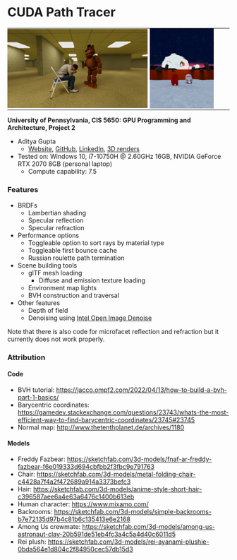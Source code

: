 # CUDA Path Tracer

<table width="100%" border="0">
  <tr>
    <td width="64%" style="padding: 0; border: 0; padding-right: 5px">
      <img src="img/cool_renders/029_backrooms_final.png" width="100%"/>
    </td>
    <td width="36%" style="padding: 0; border: 0;">
      <img src="img/cool_renders/030_evangelion_final.png" width="80%"/>
    </td>
  </tr>
</table>

**University of Pennsylvania, CIS 5650: GPU Programming and Architecture, Project 2**

* Aditya Gupta
  * [Website](http://adityag1.com/), [GitHub](https://github.com/AdityaGupta1), [LinkedIn](https://www.linkedin.com/in/aditya-gupta1/), [3D renders](https://www.instagram.com/sdojhaus/)
* Tested on: Windows 10, i7-10750H @ 2.60GHz 16GB, NVIDIA GeForce RTX 2070 8GB (personal laptop)
  * Compute capability: 7.5

### Features

- BRDFs
  - Lambertian shading
  - Specular reflection
  - Specular refraction
- Performance options
  - Toggleable option to sort rays by material type
  - Toggleable first bounce cache
  - Russian roulette path termination
- Scene building tools
  - glTF mesh loading
    - Diffuse and emission texture loading
  - Environment map lights
  - BVH construction and traversal
- Other features
  - Depth of field
  - Denoising using [Intel Open Image Denoise](https://www.openimagedenoise.org/)

Note that there is also code for microfacet reflection and refraction but it currently does not work properly.

### Attribution

#### Code

- BVH tutorial: https://jacco.ompf2.com/2022/04/13/how-to-build-a-bvh-part-1-basics/
- Barycentric coordinates: https://gamedev.stackexchange.com/questions/23743/whats-the-most-efficient-way-to-find-barycentric-coordinates/23745#23745
- Normal map: http://www.thetenthplanet.de/archives/1180

#### Models

- Freddy Fazbear: https://sketchfab.com/3d-models/fnaf-ar-freddy-fazbear-f6e019333d694cbfbb2f3fbc9e791763
- Chair: https://sketchfab.com/3d-models/metal-folding-chair-c4428a7f4a2f472689a914a3373befc3
- Hair: https://sketchfab.com/3d-models/anime-style-short-hair-c396587aee6a4e63a6476c1400b613eb
- Human character: https://www.mixamo.com/
- Backrooms: https://sketchfab.com/3d-models/simple-backrooms-b7e72135d97b4c81b6c135413e6e2168
- Among Us crewmate: https://sketchfab.com/3d-models/among-us-astronaut-clay-20b591de51eb4fc3a4c5a4d40c6011d5
- Rei plush: https://sketchfab.com/3d-models/rei-ayanami-plushie-0bda564e1d804c2f84950cec57db15d3